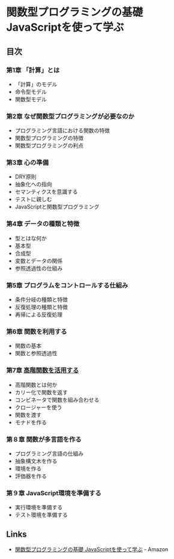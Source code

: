 # 関数型プログラミングの基礎 JavaScriptを使って学ぶ

## 目次
### 第1章 「計算」とは
- 「計算」のモデル
- 命令型モデル
- 関数型モデル
### 第2章 なぜ関数型プログラミングが必要なのか
- プログラミング言語における関数の特徴
- 関数型プログラミングの特徴
- 関数型プログラミングの利点
### 第3章 心の準備
- DRY原則
- 抽象化への指向
- セマンティクスを意識する
- テストに親しむ
- JavaScriptと関数型プログラミング
### 第4章 データの種類と特徴
- 型とはな何か
- 基本型
- 合成型
- 変数とデータの関係
- 参照透過性の仕組み
### 第5章 プログラムをコントロールする仕組み
- 条件分岐の種類と特徴
- 反復処理の種類と特徴
- 再帰による反復処理
### 第6章 関数を利用する
- 関数の基本
- 関数と参照透過性
### 第7章 [高階関数を活用する](07/)
- 高階関数とは何か
- カリー化で関数を返す
- コンビネータで関数を組み合わせる
- クロージャーを使う
- 関数を渡す
- モナドを作る
### 第８章 関数が多言語を作る
- プログラミング言語の仕組み
- 抽象構文木を作る
- 環境を作る
- 評価器を作る
### 第９章 JavaScript環境を準備する
- 実行環境を準備する
- テスト環境を準備する

## Links
- [関数型プログラミングの基礎 JavaScriptを使って学ぶ](https://www.amazon.co.jp/dp/4865940596) - Amazon
